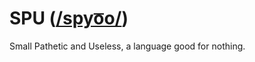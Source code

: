 SPU ([/spyo͞o/][1])
===

Small Pathetic and Useless, a language good for nothing.

[1]: http://ssl.gstatic.com/dictionary/static/sounds/de/0/spew.mp3
     "Listen to the pronunciation"
